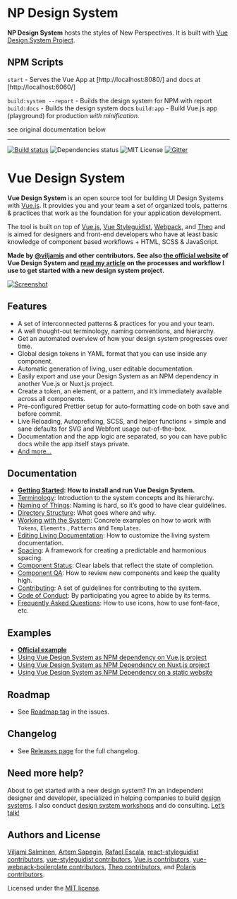# NP Design System

**NP Design System** hosts the styles of New Perspectives. It is built with [Vue Design System Project](https://github.com/viljamis/vue-design-system).

## NPM Scripts

`start` - Serves the Vue App at [http://localhost:8080/] and docs at [http://localhost:6060/]

`build:system --report` - Builds the design system for NPM with report
`build:docs` - Builds the design system docs
`build:app` - Build Vue.js app (playground) for production _with minification._

see original documentation below

---

[![Build status](https://travis-ci.org/viljamis/vue-design-system.svg?branch=master)](https://travis-ci.org/viljamis/vue-design-system/) ![Dependencies status](https://david-dm.org/viljamis/vue-design-system.svg) ![MIT License](https://img.shields.io/badge/license-MIT-blue.svg) [![Gitter](https://badges.gitter.im/gitterHQ/gitter.svg)](https://gitter.im/vueds/Lobby)

# Vue Design System

**Vue Design System** is an open source tool for building UI Design Systems with [Vue.js](https://vuejs.org). It provides you and your team a set of organized tools, patterns & practices that work as the foundation for your application development.

The tool is built on top of [Vue.js](https://vuejs.org), [Vue Styleguidist](https://github.com/vue-styleguidist/vue-styleguidist), [Webpack](https://webpack.js.org), and [Theo](https://github.com/salesforce-ux/theo) and is aimed for designers and front-end developers who have at least basic knowledge of component based workflows + HTML, SCSS & JavaScript.

**Made by [@viljamis](https://twitter.com/viljamis) and other contributors. See also [the official website](https://vueds.com) of Vue Design System and [read my article](https://viljamis.com/2018/vue-design-system/) on the processes and workflow I use to get started with a new design system project.**

[![Screenshot](./docs/preview.gif)](https://vueds.com/)

## Features

- A set of interconnected patterns & practices for you and your team.
- A well thought-out terminology, naming conventions, and hierarchy.
- Get an automated overview of how your design system progresses over time.
- Global design tokens in YAML format that you can use inside any component.
- Automatic generation of living, user editable documentation.
- Easily export and use your Design System as an NPM dependency in another Vue.js or Nuxt.js project.
- Create a token, an element, or a pattern, and it’s immediately available across all components.
- Pre-configured Prettier setup for auto-formatting code on both save and before commit.
- Live Reloading, Autoprefixing, SCSS, and helper functions + simple and sane defaults for SVG and Webfont usage out-of-the-box.
- Documentation and the app logic are separated, so you can have public docs while the app itself stays private.
- [And more…](https://vueds.com/)

## Documentation

- **[Getting Started](https://github.com/viljamis/vue-design-system/wiki/getting-started): How to install and run Vue Design System.**
- [Terminology](https://github.com/viljamis/vue-design-system/wiki/terminology): Introduction to the system concepts and its hierarchy.
- [Naming of Things](https://github.com/viljamis/vue-design-system/wiki/naming-of-Things): Naming is hard, so it’s good to have clear guidelines.
- [Directory Structure](https://github.com/viljamis/vue-design-system/wiki/directory-structure): What goes where and why.
- [Working with the System](https://github.com/viljamis/vue-design-system/wiki/working-with-the-system): Concrete examples on how to work with `Tokens`, `Elements` , `Patterns` and `Templates`.
- [Editing Living Documentation](https://github.com/viljamis/vue-design-system/wiki/editing-living-documentation): How to customize the living system documentation.
- [Spacing](https://github.com/viljamis/vue-design-system/wiki/spacing): A framework for creating a predictable and harmonious spacing.
- [Component Status](https://github.com/viljamis/vue-design-system/wiki/Component-Status): Clear labels that reflect the state of completion.
- [Component QA](https://github.com/viljamis/vue-design-system/wiki/Component-QA): How to review new components and keep the quality high.
- [Contributing](https://github.com/viljamis/vue-design-system/blob/master/CONTRIBUTING.md): A set of guidelines for contributing to the system.
- [Code of Conduct](https://github.com/viljamis/vue-design-system/blob/master/CODE_OF_CONDUCT.md): By participating you agree to abide by its terms.
- [Frequently Asked Questions](<https://github.com/viljamis/vue-design-system/wiki/frequently-asked-questions-(FAQ)>): How to use icons, how to use font-face, etc.

## Examples

- **[Official example](https://vueds.com/example)**
- [Using Vue Design System as NPM dependency on Vue.js project](https://github.com/viljamis/vue-design-system-example)
- [Using Vue Design System as NPM Dependency on Nuxt.js project](https://github.com/viljamis/nuxt-design-system)
- [Using Vue Design System as NPM Dependency on a static website](https://github.com/viljamis/vue-design-system-example-website)

## Roadmap

- See [Roadmap tag](https://github.com/viljamis/vue-design-system/issues?q=is%3Aissue+is%3Aopen+label%3Aroadmap) in the issues.

## Changelog

- See [Releases page](https://github.com/viljamis/vue-design-system/releases) for the full changelog.

## Need more help?

About to get started with a new design system? I’m an independent designer and developer, specialized in helping companies to build [design systems](https://vueds.com). I also conduct [design system workshops](https://viljamis.com/2018/vue-design-system/) and do consulting. [Let’s talk!](https://twitter.com/viljamis)

## Authors and License

[Viljami Salminen](https://viljamis.com), [Artem Sapegin](http://sapegin.me), [Rafael Escala](https://github.com/rafaesc), [react-styleguidist contributors](https://github.com/styleguidist/react-styleguidist/graphs/contributors), [vue-styleguidist contributors](https://github.com/vue-styleguidist/vue-styleguidist/graphs/contributors), [Vue.js contributors](https://github.com/vuejs/vue/graphs/contributors), [vue-webpack-boilerplate contributors](https://github.com/vuejs-templates/webpack/graphs/contributors), [Theo contributors](https://github.com/salesforce-ux/theo/graphs/contributors), and [Polaris contributors](https://github.com/Shopify/polaris).

Licensed under the [MIT license](https://github.com/viljamis/vue-design-system/blob/master/LICENSE).
